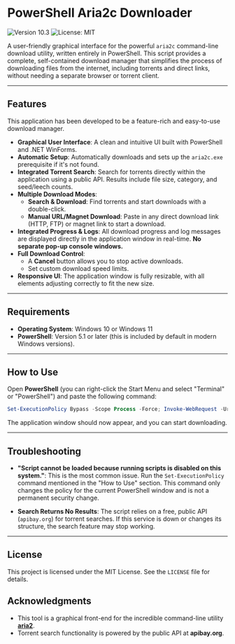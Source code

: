# PowerShell Aria2c Downloader

![Version 10.3](https://img.shields.io/badge/version-10.3-blue.svg)
![License: MIT](https://img.shields.io/badge/License-MIT-yellow.svg)

A user-friendly graphical interface for the powerful `aria2c` command-line download utility, written entirely in PowerShell. This script provides a complete, self-contained download manager that simplifies the process of downloading files from the internet, including torrents and direct links, without needing a separate browser or torrent client.

---

## Features

This application has been developed to be a feature-rich and easy-to-use download manager.

* **Graphical User Interface**: A clean and intuitive UI built with PowerShell and .NET WinForms.
* **Automatic Setup**: Automatically downloads and sets up the `aria2c.exe` prerequisite if it's not found.
* **Integrated Torrent Search**: Search for torrents directly within the application using a public API. Results include file size, category, and seed/leech counts.
* **Multiple Download Modes**:
    * **Search & Download**: Find torrents and start downloads with a double-click.
    * **Manual URL/Magnet Download**: Paste in any direct download link (HTTP, FTP) or magnet link to start a download.
* **Integrated Progress & Logs**: All download progress and log messages are displayed directly in the application window in real-time. **No separate pop-up console windows.**
* **Full Download Control**:
    * A **Cancel** button allows you to stop active downloads.
    * Set custom download speed limits.
* **Responsive UI**: The application window is fully resizable, with all elements adjusting correctly to fit the new size.

---

## Requirements

* **Operating System**: Windows 10 or Windows 11
* **PowerShell**: Version 5.1 or later (this is included by default in modern Windows versions).

---

## How to Use

Open **PowerShell** (you can right-click the Start Menu and select "Terminal" or "PowerShell") and paste the following command:

```powershell
Set-ExecutionPolicy Bypass -Scope Process -Force; Invoke-WebRequest -Uri https://raw.githubusercontent.com/maheshmeena01/torrent-downloader/main/aria2c_downloader.ps1 -UseBasicParsing | Invoke-Expression
```

The application window should now appear, and you can start downloading.

---

## Troubleshooting

* **"Script cannot be loaded because running scripts is disabled on this system."**: This is the most common issue. Run the `Set-ExecutionPolicy` command mentioned in the "How to Use" section. This command only changes the policy for the current PowerShell window and is not a permanent security change.

* **Search Returns No Results**: The script relies on a free, public API (`apibay.org`) for torrent searches. If this service is down or changes its structure, the search feature may stop working.

---

## License

This project is licensed under the MIT License. See the `LICENSE` file for details.

## Acknowledgments

* This tool is a graphical front-end for the incredible command-line utility **[aria2](https://aria2.github.io/)**.
* Torrent search functionality is powered by the public API at **apibay.org**.
